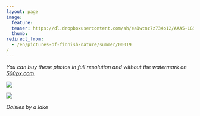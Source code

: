 ```yaml
---
layout: page
image:
  feature:
  teaser: https://dl.dropboxusercontent.com/sh/ea1wtnz7z734o12/AAA5-LGSVrAZLLjLGST8nVkLa/luontokuvat/kes%C3%A4/2/DSC27843-245px.jpg
  thumb:
redirect_from:
  - /en/pictures-of-finnish-nature/summer/00019/
---
```


*You can buy these photos in full resolution and without the watermark on [500px.com](https://500px.com/minimuutticom/galleries/daisies).*

[![](https://dl.dropboxusercontent.com/sh/ea1wtnz7z734o12/AAA4ljJkCB3S0_8VCiSfYt0ja/luontokuvat/kes%C3%A4/2/DSC27843-800px.jpg)](https://dl.dropboxusercontent.com/sh/ea1wtnz7z734o12/AACVc311Yr40vN3uF3WnuQSba/luontokuvat/kes%C3%A4/2/DSC27843.jpg)

[![](https://dl.dropboxusercontent.com/sh/ea1wtnz7z734o12/AAD5pdenO1I0Co6BSGuz8AGna/luontokuvat/kes%C3%A4/2/DSC27846-800px.jpg)](https://dl.dropboxusercontent.com/sh/ea1wtnz7z734o12/AAAQ53Fy6yFEaHZXp8hglp0Za/luontokuvat/kes%C3%A4/2/DSC27846.jpg)

*Daisies by a lake*
